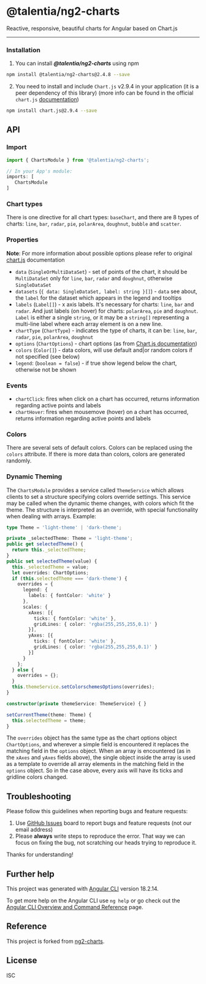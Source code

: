 # @talentia/ng2-charts

Reactive, responsive, beautiful charts for Angular based on Chart.js

- - -

### Installation

1. You can install ***@talentia/ng2-charts*** using npm

  ```bash
  npm install @talentia/ng2-charts@2.4.8 --save
  ```

2. You need to install and include `Chart.js` v2.9.4 in your application (it is a peer dependency of this library) (more info can be found in the official `chart.js` [documentation](http://www.chartjs.org/docs/#getting-started))

  ```bash
  npm install chart.js@2.9.4 --save
  ```

## API

### Import
```typescript
import { ChartsModule } from '@talentia/ng2-charts';

// In your App's module:
imports: [
   ChartsModule
]
```

### Chart types
There is one directive for all chart types: `baseChart`, and there are 8 types of charts: `line`, `bar`, `radar`, `pie`, `polarArea`, `doughnut`, `bubble` and `scatter`.

### Properties

**Note**: For more information about possible options please refer to original [chart.js](http://www.chartjs.org/docs) documentation

- `data` (`SingleOrMultiDataSet`) -  set of points of the chart, it should be `MultiDataSet` only for `line`, `bar`, `radar` and `doughnut`, otherwise `SingleDataSet`
- `datasets` (`{ data: SingleDataSet, label: string }[]`) - `data` see about, the `label` for the dataset which appears in the legend and tooltips
- `labels` (`Label[]`) - x axis labels. It's necessary for charts: `line`, `bar` and `radar`. And just labels (on hover) for charts: `polarArea`, `pie` and `doughnut`. `Label` is either a single `string`, or it may be a `string[]` representing a multi-line label where each array element is on a new line.
- `chartType` (`ChartType`) - indicates the type of charts, it can be: `line`, `bar`, `radar`, `pie`, `polarArea`, `doughnut`
- `options` (`ChartOptions`) - chart options (as from [Chart.js documentation](http://www.chartjs.org/docs/))
- `colors` (`Color[]`) - data colors, will use default and|or random colors if not specified (see below)
- `legend`: (`boolean = false`) - if true show legend below the chart, otherwise not be shown

### Events

- `chartClick`: fires when click on a chart has occurred, returns information regarding active points and labels
- `chartHover`: fires when mousemove (hover) on a chart has occurred, returns information regarding active points and labels


### Colors

There are several sets of default colors. Colors can be replaced using the `colors` attribute. If there is more data than colors, colors are generated randomly.

### Dynamic Theming

The `ChartsModule` provides a service called `ThemeService` which allows clients to set a structure specifying colors override settings. This service may be called when the dynamic theme changes, with colors which fit the theme. The structure is interpreted as an override, with special functionality when dealing with arrays. Example:

```typescript
type Theme = 'light-theme' | 'dark-theme';

private _selectedTheme: Theme = 'light-theme';
public get selectedTheme() {
  return this._selectedTheme;
}
public set selectedTheme(value) {
  this._selectedTheme = value;
  let overrides: ChartOptions;
  if (this.selectedTheme === 'dark-theme') {
    overrides = {
      legend: {
        labels: { fontColor: 'white' }
      },
      scales: {
        xAxes: [{
          ticks: { fontColor: 'white' },
          gridLines: { color: 'rgba(255,255,255,0.1)' }
        }],
        yAxes: [{
          ticks: { fontColor: 'white' },
          gridLines: { color: 'rgba(255,255,255,0.1)' }
        }]
      }
    };
  } else {
    overrides = {};
  }
  this.themeService.setColorschemesOptions(overrides);
}

constructor(private themeService: ThemeService) { }

setCurrentTheme(theme: Theme) {
  this.selectedTheme = theme;
}
```

The `overrides` object has the same type as the chart options object `ChartOptions`, and wherever a simple field is encountered it replaces the matching field in the `options` object. When an array is encountered (as in the `xAxes` and `yAxes` fields above), the single object inside the array is used as a template to override all array elements in the matching field in the `options` object. So in the case above, every axis will have its ticks and gridline colors changed.

## Troubleshooting

Please follow this guidelines when reporting bugs and feature requests:

1. Use [GitHub Issues](https://github.com/valor-software/ng2-charts/issues) board to report bugs and feature requests (not our email address)
2. Please **always** write steps to reproduce the error. That way we can focus on fixing the bug, not scratching our heads trying to reproduce it.

Thanks for understanding!

## Further help

This project was generated with [Angular CLI](https://github.com/angular/angular-cli) version 18.2.14.

To get more help on the Angular CLI use `ng help` or go check out the [Angular CLI Overview and Command Reference](https://angular.io/cli) page.

## Reference

This project is forked from [ng2-charts](https://github.com/valor-software/ng2-charts).

## License

ISC

